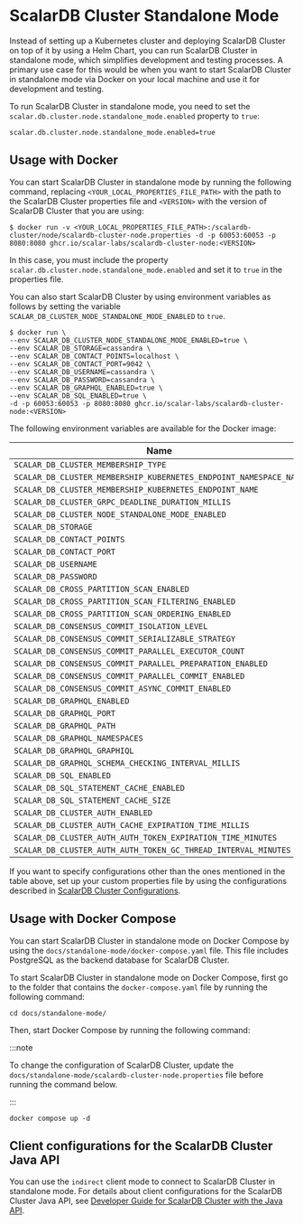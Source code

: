 # ScalarDB Cluster Standalone Mode

Instead of setting up a Kubernetes cluster and deploying ScalarDB Cluster on top of it by using a Helm Chart, you can run ScalarDB Cluster in standalone mode, which simplifies development and testing processes. A primary use case for this would be when you want to start ScalarDB Cluster in standalone mode via Docker on your local machine and use it for development and testing.

To run ScalarDB Cluster in standalone mode, you need to set the `scalar.db.cluster.node.standalone_mode.enabled` property to `true`:

```properties
scalar.db.cluster.node.standalone_mode.enabled=true
```

## Usage with Docker

You can start ScalarDB Cluster in standalone mode by running the following command, replacing `<YOUR_LOCAL_PROPERTIES_FILE_PATH>` with the path to the ScalarDB Cluster properties file and `<VERSION>` with the version of ScalarDB Cluster that you are using:

```console
$ docker run -v <YOUR_LOCAL_PROPERTIES_FILE_PATH>:/scalardb-cluster/node/scalardb-cluster-node.properties -d -p 60053:60053 -p 8080:8080 ghcr.io/scalar-labs/scalardb-cluster-node:<VERSION>
```

In this case, you must include the property `scalar.db.cluster.node.standalone_mode.enabled` and set it to `true` in the properties file.

You can also start ScalarDB Cluster by using environment variables as follows by setting the variable `SCALAR_DB_CLUSTER_NODE_STANDALONE_MODE_ENABLED` to `true`.

```console
$ docker run \
--env SCALAR_DB_CLUSTER_NODE_STANDALONE_MODE_ENABLED=true \
--env SCALAR_DB_STORAGE=cassandra \
--env SCALAR_DB_CONTACT_POINTS=localhost \
--env SCALAR_DB_CONTACT_PORT=9042 \
--env SCALAR_DB_USERNAME=cassandra \
--env SCALAR_DB_PASSWORD=cassandra \
--env SCALAR_DB_GRAPHQL_ENABLED=true \
--env SCALAR_DB_SQL_ENABLED=true \
-d -p 60053:60053 -p 8080:8080 ghcr.io/scalar-labs/scalardb-cluster-node:<VERSION>
```

The following environment variables are available for the Docker image:

| Name                                                              | Corresponding configuration                                       |
|-------------------------------------------------------------------|-------------------------------------------------------------------|
| `SCALAR_DB_CLUSTER_MEMBERSHIP_TYPE`                               | `scalar.db.cluster.membership.type`                               |
| `SCALAR_DB_CLUSTER_MEMBERSHIP_KUBERNETES_ENDPOINT_NAMESPACE_NAME` | `scalar.db.cluster.membership.kubernetes.endpoint.namespace_name` |
| `SCALAR_DB_CLUSTER_MEMBERSHIP_KUBERNETES_ENDPOINT_NAME`           | `scalar.db.cluster.membership.kubernetes.endpoint.name`           |
| `SCALAR_DB_CLUSTER_GRPC_DEADLINE_DURATION_MILLIS`                 | `scalar.db.cluster.grpc.deadline_duration_millis`                 |
| `SCALAR_DB_CLUSTER_NODE_STANDALONE_MODE_ENABLED`                  | `scalar.db.cluster.node.standalone_mode.enabled`                  |
| `SCALAR_DB_STORAGE`                                               | `scalar.db.storage`                                               |
| `SCALAR_DB_CONTACT_POINTS`                                        | `scalar.db.contact_points`                                        |
| `SCALAR_DB_CONTACT_PORT`                                          | `scalar.db.contact_port`                                          |
| `SCALAR_DB_USERNAME`                                              | `scalar.db.username`                                              |
| `SCALAR_DB_PASSWORD`                                              | `scalar.db.password`                                              |
| `SCALAR_DB_CROSS_PARTITION_SCAN_ENABLED`                          | `scalar.db.cross_partition_scan.enabled`                          |
| `SCALAR_DB_CROSS_PARTITION_SCAN_FILTERING_ENABLED`                | `scalar.db.cross_partition_scan.filtering.enabled`                |
| `SCALAR_DB_CROSS_PARTITION_SCAN_ORDERING_ENABLED`                 | `scalar.db.cross_partition_scan.ordering.enabled`                 |
| `SCALAR_DB_CONSENSUS_COMMIT_ISOLATION_LEVEL`                      | `scalar.db.consensus_commit.isolation_level`                      |
| `SCALAR_DB_CONSENSUS_COMMIT_SERIALIZABLE_STRATEGY`                | `scalar.db.consensus_commit.serializable_strategy`                |
| `SCALAR_DB_CONSENSUS_COMMIT_PARALLEL_EXECUTOR_COUNT`              | `scalar.db.consensus_commit.parallel_executor_count`              |
| `SCALAR_DB_CONSENSUS_COMMIT_PARALLEL_PREPARATION_ENABLED`         | `scalar.db.consensus_commit.parallel_preparation.enabled`         |
| `SCALAR_DB_CONSENSUS_COMMIT_PARALLEL_COMMIT_ENABLED`              | `scalar.db.consensus_commit.parallel_commit.enabled`              |
| `SCALAR_DB_CONSENSUS_COMMIT_ASYNC_COMMIT_ENABLED`                 | `scalar.db.consensus_commit.async_commit.enabled`                 |
| `SCALAR_DB_GRAPHQL_ENABLED`                                       | `scalar.db.graphql.enabled`                                       |
| `SCALAR_DB_GRAPHQL_PORT`                                          | `scalar.db.graphql.port`                                          |
| `SCALAR_DB_GRAPHQL_PATH`                                          | `scalar.db.graphql.path`                                          |
| `SCALAR_DB_GRAPHQL_NAMESPACES`                                    | `scalar.db.graphql.namespaces`                                    |
| `SCALAR_DB_GRAPHQL_GRAPHIQL`                                      | `scalar.db.graphql.graphiql`                                      |
| `SCALAR_DB_GRAPHQL_SCHEMA_CHECKING_INTERVAL_MILLIS`               | `scalar.db.graphql.schema_checking_interval_millis`               |
| `SCALAR_DB_SQL_ENABLED`                                           | `scalar.db.sql.enabled`                                           |
| `SCALAR_DB_SQL_STATEMENT_CACHE_ENABLED`                           | `scalar.db.sql.statement_cache.enabled`                           |
| `SCALAR_DB_SQL_STATEMENT_CACHE_SIZE`                              | `scalar.db.sql.statement_cache.size`                              |
| `SCALAR_DB_CLUSTER_AUTH_ENABLED`                                  | `scalar.db.cluster.auth.enabled`                                  |
| `SCALAR_DB_CLUSTER_AUTH_CACHE_EXPIRATION_TIME_MILLIS`             | `scalar.db.cluster.auth.cache_expiration_time_millis`             |
| `SCALAR_DB_CLUSTER_AUTH_AUTH_TOKEN_EXPIRATION_TIME_MINUTES`       | `scalar.db.cluster.auth.auth_token_expiration_time_minutes`       |
| `SCALAR_DB_CLUSTER_AUTH_AUTH_TOKEN_GC_THREAD_INTERVAL_MINUTES`    | `scalar.db.cluster.auth.auth_token_gc_thread_interval_minutes`    |

If you want to specify configurations other than the ones mentioned in the table above, set up your custom properties file by using the configurations described in [ScalarDB Cluster Configurations](scalardb-cluster-configurations.mdx).

## Usage with Docker Compose

You can start ScalarDB Cluster in standalone mode on Docker Compose by using the `docs/standalone-mode/docker-compose.yaml` file. This file includes PostgreSQL as the backend database for ScalarDB Cluster.

To start ScalarDB Cluster in standalone mode on Docker Compose, first go to the folder that contains the `docker-compose.yaml` file by running the following command:

```console
cd docs/standalone-mode/
```

Then, start Docker Compose by running the following command:

:::note

To change the configuration of ScalarDB Cluster, update the `docs/standalone-mode/scalardb-cluster-node.properties` file before running the command below.

:::

```console
docker compose up -d
```

## Client configurations for the ScalarDB Cluster Java API

You can use the `indirect` client mode to connect to ScalarDB Cluster in standalone mode. For details about client configurations for the ScalarDB Cluster Java API, see [Developer Guide for ScalarDB Cluster with the Java API](developer-guide-for-scalardb-cluster-with-java-api.mdx).
